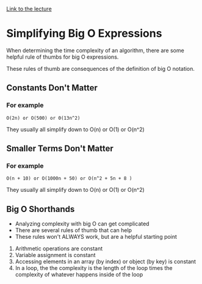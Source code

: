 [Link to the lecture](https://www.udemy.com/course/js-algorithms-and-data-structures-masterclass/learn/lecture/11070006#content)

# Simplifying Big O Expressions

When determining the time complexity of an algorithm, there are some helpful rule of thumbs for big O expressions.

These rules of thumb are consequences of the definition of big O notation.

## Constants Don't Matter
### For example 
    O(2n) or O(500) or 0(13n^2)

They usually all simplify down to 
    O(n) or O(1) or O(n^2)

## Smaller Terms Don't Matter
### For example
    O(n + 10) or O(1000n + 50) or O(n^2 + 5n + 8 )

They usually all simplify down to 
    O(n) or O(1) or O(n^2)

## Big O Shorthands
* Analyzing complexity with big O can get complicated
* There are several rules of thumb that can help
* These rules won't ALWAYS work, but are a helpful starting point

1. Arithmetic operations are constant
2. Variable assignment is constant
3. Accessing elements in an array (by index) or object (by key) is constant
4. In a loop, the the complexity is the length of the loop times the complexity of whatever happens inside of the loop